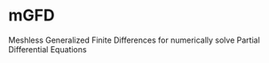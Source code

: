 # mGFD
Meshless Generalized Finite Differences for numerically solve Partial Differential Equations
